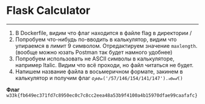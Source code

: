 # Flask Calculator

---

1. В Dockerfile, видим что флаг находится в файле flag в директории /
2. Попробуем что-нибудь по-вводить в калькулятор, видим что упираемся в лимит 9 символом. Отредактируем значение `maxlength`. (вообще можно юзать Postman так будет намного удобнее)
3. Попробуем использовать не ASCII символы в калькуляторе, например Italic. Видим что всё проходи, но файл читаться не будет.
4. Напишем название файла в восьмеричном формате, закинем в калькулятор и получим флаг
`𝑜𝓅𝑒𝓃('/57/146/154/141/147').𝓇𝑒𝒶𝒹()`



**Флаг** `w33k{fb649ec371fd7c8950ec0c7c8cc2eea48a53b9f4100a4b15970dfae99caafafc}`
